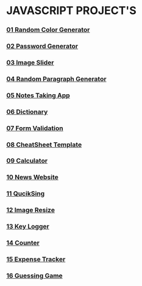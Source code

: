 # JAVASCRIPT PROJECT'S
### [01 Random Color Generator](./01-Random-Color-Generator/)
### [02 Password Generator](./02_Password_Generator/)
### [03 Image Slider](./03_Image_Slider/)
### [04 Random Paragraph Generator](./04_Random_Paragraph_Generator/)
### [05 Notes Taking App](./05_Notes_Taking_App/)
### [06 Dictionary](./06_Dictionary/)
### [07 Form Validation](./07_Form_Validation/)
### [08 CheatSheet Template](./08_CheatSheet_Template/)
### [09 Calculator](./09_Calculator/)
### [10 News Website](./10_News_website/)
### [11 QucikSing](./11_quicksign/)
### [12 Image Resize](./12_image_resize/)
### [13 Key Logger](./13_key_logger/)
### [14 Counter](./14_coutner/)
### [15 Expense Tracker](./15_expense_tracker/)
### [16 Guessing Game](./16_guessing_game/)
